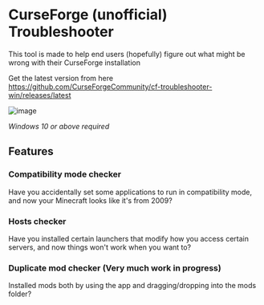 # CurseForge (unofficial) Troubleshooter

This tool is made to help end users (hopefully) figure out what might be wrong with their CurseForge installation

Get the latest version from here https://github.com/CurseForgeCommunity/cf-troubleshooter-win/releases/latest

![image](https://user-images.githubusercontent.com/11502257/199100706-3bfbecee-236e-4ed7-8816-d47b362899f4.png)


_Windows 10 or above required_

## Features

### Compatibility mode checker
Have you accidentally set some applications to run in compatibility mode, and now your Minecraft looks like it's from 2009?

### Hosts checker
Have you installed certain launchers that modify how you access certain servers, and now things won't work when you want to?

### Duplicate mod checker (Very much work in progress)
Installed mods both by using the app and dragging/dropping into the mods folder?
